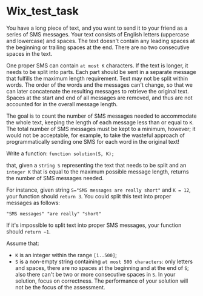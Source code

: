 # Wix_test_task

You have a long piece of text, and you want to send it to your friend as a series of SMS messages.
Your text consists of English letters (uppercase and lowercase) and spaces. The text doesn't contain any leading spaces at the beginning or trailing spaces at the end. There are no two consecutive spaces in the text.

One proper SMS can contain `at most K` characters. If the text is longer, it needs to be split into parts. Each part should be sent in a separate message that fulfills the maximum length requirement. Text may not be split within words. The order of the words and the messages can't change, so that we can later concatenate the resulting messages to retrieve the original text. Spaces at the start and end of all messages are removed, and thus are not accounted for in the overall message length.

The goal is to count the number of SMS messages needed to accommodate the whole text, keeping the length of each message less than or equal to `K`. The total number of SMS messages must be kept to a minimum, however; it would not be acceptable, for example, to take the wasteful approach of programmatically sending one SMS for each word in the original text!

Write a function: 
`function solution(S, K);`

that, given a `string S` representing the text that needs to be split and an `integer K` that is equal to the maximum possible message length, returns the number of SMS messages needed.

For instance, given string `S="SMS messages are really short"` and `K = 12`, your function should `return 3`. You could split this text into proper messages as follows:

`"SMS messages" "are really" "short"`

If it's impossible to split text into proper SMS messages, your function should `return −1`.

Assume that:
* `K` is an integer within the range `[1..500]`;
* `S` is a non-empty string containing `at most 500 characters`: only letters and spaces, there are no spaces at the beginning and at the end of `S`; also there can't be two or more consecutive spaces in `S`.
In your solution, focus on correctness. The performance of your solution will not be the focus of the assessment.
